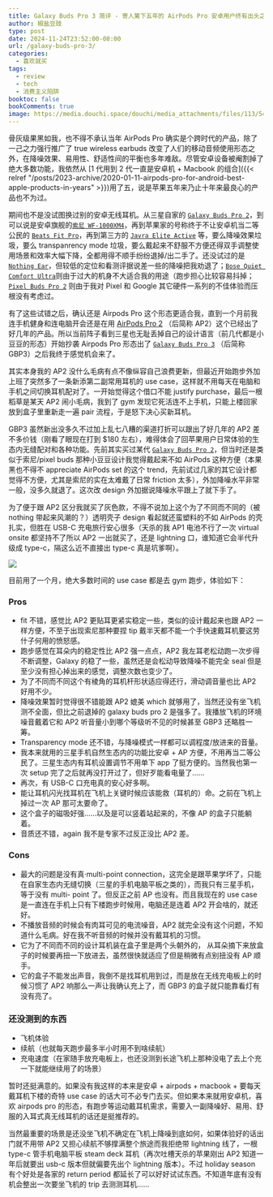 ```yaml
---
title: Galaxy Buds Pro 3 简评 - 寄人篱下五年的 AirPods Pro 安卓用户终有出头之日了
author: 椒盐豆豉
type: post
date: 2024-11-24T23:52:00-08:00
url: /galaxy-buds-pro-3/
categories:
  - 喜欢就买
tags:
  - review
  - tech 
  - 消费主义陷阱
booktoc: false
bookComments: true
image: https://media.douchi.space/douchi/media_attachments/files/113/542/313/883/702/984/original/2b0865d5f83f9675.png
---
```


骨灰级果黑如我，也不得不承认当年 AirPods Pro 确实是个跨时代的产品，除了一己之力强行推广了 true wireless earbuds 改变了人们的移动音频使用形态之外，在降噪效果、易用性、舒适性间的平衡也多年难敌。尽管安卓设备被阉割掉了绝大多数功能，我依然从 [1 代用到 2 代一直是安卓机 + Macbook 的组合]({{< relref "/posts/2023-archive/2020-01-11-airpods-pro-for-android-best-apple-products-in-years" >}})用了五，说是苹果五年来乃止十年来最良心的产品也不为过。

期间也不是没试图换过别的安卓无线耳机。从三星自家的 [`Galaxy Buds Pro 2`](https://amzn.to/3Zl5zhp)，到可以说是安卓旗舰的[`索尼 WF-1000XM4`](https://amzn.to/4fHeuQ2)，再到苹果家的号称终于不让安卓机当二等公民的 [`Beats Fit Pro`](https://amzn.to/413PmhU)，再到第三方的 [`Javra Elite Active`](https://amzn.to/3Zl5zhp) 等，要么降噪效果垃圾，要么 transpanrency mode 垃圾，要么戴起来不舒服不方便还得双手调整使用场景和效率大幅下降，全都用得不顺手纷纷退掉/出二手了。还没试过的是 [`Nothing Ear`](https://amzn.to/3Zlhw6E)，但较低的定位和看测评据说差一些的降噪把我劝退了；[`Bose Quiet Comfort Ultra`](https://amzn.to/498gcY3)则由于过大的机身不大适合我的用途（跑步担心比较容易抖掉；[`Pixel Buds Pro 2`](https://amzn.to/498goXh) 则由于我对 Pixel 和 Google 其它硬件一系列的不佳体验而压根没有考虑过。

有了这些试错之后，确认还是 Airpods Pro 这个形态更适合我，直到一个月前我连手机健身和连电脑开会还是在用 [AirPods Pro 2](https://amzn.to/3AXW4ve) （后简称 AP2）这个已经出了好几年的产品。所以当前阵子看到三星也无耻丢掉自己的设计语言（前几代都是小豆豆的形态）开始抄袭 Airpods Pro 形态出了 [`Galaxy Buds Pro 3`](https://amzn.to/48rUQVr) （后简称 GBP3）之后我终于感觉机会来了。

<!--more-->

其实本身我的 AP2 没什么毛病有点不像纵容自己浪费更新，但最近开始跑步外加上班了突然多了一条新添第二副常用耳机的 use case，这样就不用每天在电脑和手机之间切换耳机配对了。一开始觉得这个借口不能 justify purchase，最后一根稻草是某天 AP2 闹小毛病，我到了 gym 发现它死活连不上手机，只能上楼回家放到盒子里重新走一遍 pair 流程，于是怒下决心买新耳机。

GBP3 虽然新出没多久不过加上乱七八糟的渠道打折可以跟出了好几年的 AP2 差不多价钱（刚看了眼现在打到 $180 左右），难得体会了回苹果用户日常体验的生态内无缝配对和各种功能。先前其实买过某代 [`Galaxy Buds Pro 2`](https://amzn.to/3Zl5zhp)，但当时还是类似于索尼/pixel buds 那种小豆豆设计我觉得戴起来不如 AirPods 这种方便（本果黑也不得不 appreciate AirPods set 的这个 trend，先前试过几家的其它设计都觉得不方便，尤其是索尼的实在太难戴了日常 friction 太多），外加降噪水平非常一般，没多久就退了。这次改 design 外加据说降噪水平跟上了就下手了。

为了便于跟 AP2 区分我就买了灰色款，不得不说加上这个为了不同而不同的（被 nothing 带起来风潮的？）透明壳子 design 看起就还蛮塑料的不如 AirPods 的壳扎实，但胜在 USB-C 充电旅行安心很多（天杀的我 AP1 电池不行了一次 virtual onsite 都坚持不了所以 AP2 一出就买了，还是 lightning 口，谁知道它会半代升级成 type-c，隔这么近不直接出 type-c 真是坑爹啊）。

![](https://media.douchi.space/douchi/media_attachments/files/113/542/314/760/916/635/original/94706403ba4544eb.png)

目前用了一个月，绝大多数时间的 use case 都是去 gym 跑步，体验如下：

### Pros
- fit 不错，感觉比 AP2 更贴耳更紧实稳定一些，类似的设计戴起来也跟 AP2 一样方便，不至于出现索尼那种要捏 tip 戴半天都不能一个手快速戴耳机要这劳什子何用的愤怒感。
- 跑步感觉在耳朵内的稳定性比 AP2 强一点点，AP2 我左耳老松动跑一次步得不断调整，Galaxy 的稳了一些，虽然还是会松动导致降噪不能完全 seal 但是至少没有担心掉出来的感觉，调整次数也变少了。
- 为了不同而不同这个有棱角的耳机杆形状适应得还行，滑动调音量也比 AP2 好用不少。
- 降噪效果暂时觉得很不错能跟 AP2 媲美 which 就够用了，当然还没有坐飞机测不全面，但比之前退掉的 galaxy buds pro 2 是强多了。我播放飞机的环境噪音戴着它和 AP2 听音量小到哪个等级听不见的时候甚至 GBP3 还略胜一筹。
- Transparency mode 还不错，与降噪模式一样都可以调程度/放进来的音量。
- 我本来就用的三星手机自然生态内的功能比安卓 + AP 方便，不用再当二等公民了。三星生态内有耳机设置调节不用单下 app 了挺方便的。当然我也第一次 setup 完了之后就再没打开过了，但好歹能看电量了……
- 再次，有 USB-C 口充电真的安心好多啊。
- 能让耳机闪光找耳机在飞机上关键时候应该能救（耳机的）命。之前在飞机上掉过一次 AP 那可太要命了。
- 这个盒子的磁吸好强……以及是可以竖着站起来的，不像 AP 的盒子只能躺着。
- 音质还不错，again 我不是专家不过反正没比 AP2 差。

### Cons
- 最大的问题是没有真·multi-point connection，这完全是跟苹果学坏了，只能在自家生态内无缝切换（三星的手机电脑平板之类的），而我只有三星手机，等于没有 multi- point 了。但反正之前 AP 也没有。而且我现在的 use case 是一直连在手机上只有下楼跑步时候用，电脑还是连着 AP2 开会啥的，就还好。
- 不播放音频的时候会有肉耳可见的电流噪音，AP2 就完全没有这个问题，不知道什么毛病。好在我不听音频的时候并没有戴耳机的习惯。
- 它为了不同而不同的设计耳机装在盒子里是两个头朝外的， 从耳朵摘下来放盒子的时候要再扭一下放进去，虽然很快就适应了但是稍微有点别扭没有 AP 顺手。
- 它的盒子不能发出声音，我倒不是找耳机用到过，而是放在无线充电板上的时候习惯了 AP2 响那么一声让我确认充上了，而 GBP3 的盒子就只能靠看灯有没有亮了。

### 还没测到的东西
- 飞机体验
- 续航（也就每天跑步最多半小时用不到啥续航）
- 充电速度（在家随手放充电板上，也还没测到长途飞机上那种没电了去上个充一下就能继续用了的场景）

暂时还挺满意的。如果没有我这样的本来是安卓 + airpods + macbook + 要每天戴耳机下楼的奇特 use case 的话大可不必专门去买。但如果本来就用安卓机，喜欢 airpods pro 的形态，有跑步等运动戴耳机需求，需要入一副降噪好、易用、舒服的入耳式真无线耳机的话还是挺推荐的。

当然最重要的场景是还没坐飞机不确定在飞机上降噪到底如何，如果体验好的话出门就不用带 AP2 又担心续航不够撑满整个旅途而我拒绝带 lightning 线了，一根 type-c 管手机电脑平板 steam deck 耳机（再次吐槽天杀的苹果刚出 AP2 知道一年后就要出 usb-c 版本但就偏要先出个 lightning 版本）。不过 holiday season 有个好处是各家的 return period 都延长了可以好好试试东西。不知道年底有没有机会整出一次要坐飞机的 trip 去测测耳机……

